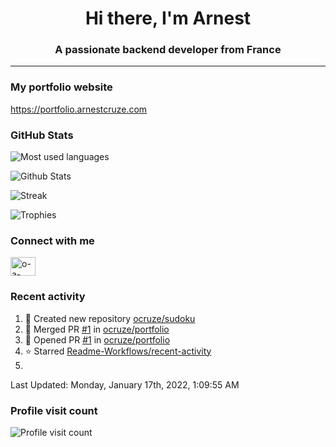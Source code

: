<h1 align="center">Hi there, I'm Arnest</h1>
<h3 align="center">A passionate backend developer from France</h3>

---

### My portfolio website

https://portfolio.arnestcruze.com

### GitHub Stats

![Most used languages](https://github-readme-stats.vercel.app/api/top-langs/?username=ocruze&langs_count=10&layout=compact&hide=tsql)

![Github Stats](https://github-readme-stats.vercel.app/api?username=ocruze&count_private=true&show_icons=true&title_color=fff&text_color=fff&bg_color=30,36d1dc,904e95)

![Streak](https://github-readme-streak-stats.herokuapp.com/?user=ocruze&)

![Trophies](https://github-profile-trophy.vercel.app/?username=ocruze)

### Connect with me

<p align="left">
<a href="https://linkedin.com/in/o-a-cruze" target="blank"><img align="center" src="https://raw.githubusercontent.com/rahuldkjain/github-profile-readme-generator/master/src/images/icons/Social/linked-in-alt.svg" alt="o-a-cruze" height="30" width="40" /></a>
</p>

### Recent activity

<!--RECENT_ACTIVITY:start-->
1. 📔 Created new repository [ocruze/sudoku](https://github.com/ocruze/sudoku)
2. 🎉 Merged PR [#1](https://github.com/ocruze/portfolio/pull/1) in [ocruze/portfolio](https://github.com/ocruze/portfolio)
3. 💪 Opened PR [#1](https://github.com/ocruze/portfolio/pull/1) in [ocruze/portfolio](https://github.com/ocruze/portfolio)
4. ⭐ Starred [Readme-Workflows/recent-activity](https://github.com/Readme-Workflows/recent-activity)
5. 
<!--RECENT_ACTIVITY:end-->

<!--RECENT_ACTIVITY:last_update-->
Last Updated: Monday, January 17th, 2022, 1:09:55 AM
<!--RECENT_ACTIVITY:last_update_end-->

### Profile visit count

![Profile visit count](https://profile-counter.glitch.me/ocruze/count.svg)
